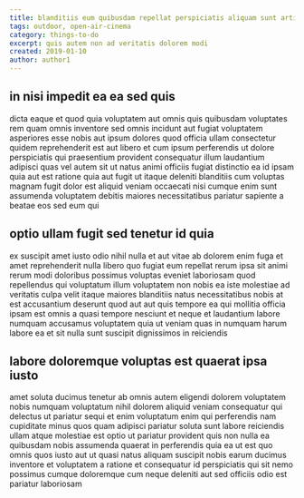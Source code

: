 ```yaml
---
title: blanditiis eum quibusdam repellat perspiciatis aliquam sunt article 9234
tags: outdoor, open-air-cinema
category: things-to-do
excerpt: quis autem non ad veritatis dolorem modi
created: 2019-01-10
author: author1
---
```


## in nisi impedit ea ea sed quis

dicta eaque et quod quia voluptatem aut omnis quis quibusdam voluptates rem quam omnis inventore sed omnis incidunt aut fugiat voluptatem asperiores esse nobis aut ipsum dolores quod officia ullam consectetur quidem reprehenderit est aut libero et cum ipsum perferendis ut dolore perspiciatis qui praesentium provident consequatur illum laudantium adipisci quas vel autem sit ut natus animi officiis fugiat distinctio ea id ipsam quia aut est ratione quia aut fugit ut itaque deleniti blanditiis cum voluptas magnam fugit dolor est aliquid veniam occaecati nisi cumque enim sunt assumenda voluptatem debitis maiores necessitatibus pariatur sapiente a beatae eos sed eum qui

## optio ullam fugit sed tenetur id quia

ex suscipit amet iusto odio nihil nulla et aut vitae ab dolorem enim fuga et amet reprehenderit nulla libero quo fugiat eum repellat rerum ipsa sit animi rerum modi doloribus possimus voluptas eveniet laboriosam quod repellendus qui voluptatum illum voluptatem non nobis ea iste molestiae ad veritatis culpa velit itaque maiores blanditiis natus necessitatibus nobis at est accusantium deserunt quod aut aut quis tempore ea qui mollitia officia ipsam est omnis a quasi tempore nesciunt et neque et laudantium labore numquam accusamus voluptatem quia ut veniam quas in numquam harum labore ea et sit nulla sunt suscipit dignissimos in reiciendis

## labore doloremque voluptas est quaerat ipsa iusto

amet soluta ducimus tenetur ab omnis autem eligendi dolorem voluptatem nobis numquam voluptatum nihil dolorem aliquid veniam consequatur qui delectus ut pariatur sequi et enim voluptatum enim qui perferendis nam cupiditate minus quos quam adipisci pariatur soluta sunt labore reiciendis ullam atque molestiae est optio ut pariatur provident quis non nulla ea quibusdam nobis assumenda quaerat in perferendis quia ea ut est quo omnis quos iusto aut ut quasi natus aliquam suscipit nobis earum ducimus inventore et voluptatem a ratione et consequatur id perspiciatis qui sit nemo possimus cumque doloremque cum neque deleniti aut sed officiis odio est pariatur laboriosam
